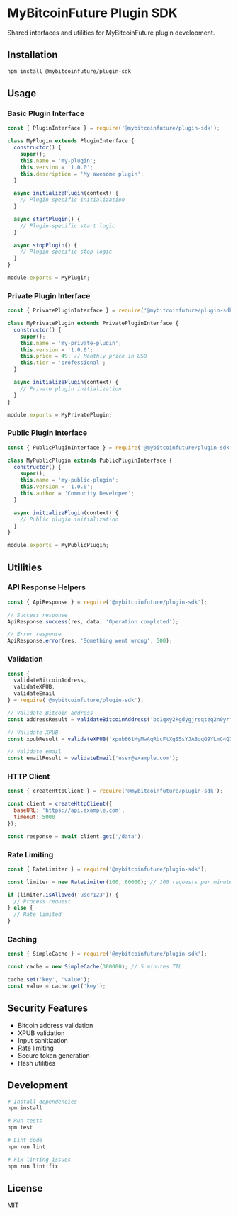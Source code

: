 # MyBitcoinFuture Plugin SDK

Shared interfaces and utilities for MyBitcoinFuture plugin development.

## Installation

```bash
npm install @mybitcoinfuture/plugin-sdk
```

## Usage

### Basic Plugin Interface

```javascript
const { PluginInterface } = require('@mybitcoinfuture/plugin-sdk');

class MyPlugin extends PluginInterface {
  constructor() {
    super();
    this.name = 'my-plugin';
    this.version = '1.0.0';
    this.description = 'My awesome plugin';
  }

  async initializePlugin(context) {
    // Plugin-specific initialization
  }

  async startPlugin() {
    // Plugin-specific start logic
  }

  async stopPlugin() {
    // Plugin-specific stop logic
  }
}

module.exports = MyPlugin;
```

### Private Plugin Interface

```javascript
const { PrivatePluginInterface } = require('@mybitcoinfuture/plugin-sdk');

class MyPrivatePlugin extends PrivatePluginInterface {
  constructor() {
    super();
    this.name = 'my-private-plugin';
    this.version = '1.0.0';
    this.price = 49; // Monthly price in USD
    this.tier = 'professional';
  }

  async initializePlugin(context) {
    // Private plugin initialization
  }
}

module.exports = MyPrivatePlugin;
```

### Public Plugin Interface

```javascript
const { PublicPluginInterface } = require('@mybitcoinfuture/plugin-sdk');

class MyPublicPlugin extends PublicPluginInterface {
  constructor() {
    super();
    this.name = 'my-public-plugin';
    this.version = '1.0.0';
    this.author = 'Community Developer';
  }

  async initializePlugin(context) {
    // Public plugin initialization
  }
}

module.exports = MyPublicPlugin;
```

## Utilities

### API Response Helpers

```javascript
const { ApiResponse } = require('@mybitcoinfuture/plugin-sdk');

// Success response
ApiResponse.success(res, data, 'Operation completed');

// Error response
ApiResponse.error(res, 'Something went wrong', 500);
```

### Validation

```javascript
const { 
  validateBitcoinAddress, 
  validateXPUB, 
  validateEmail 
} = require('@mybitcoinfuture/plugin-sdk');

// Validate Bitcoin address
const addressResult = validateBitcoinAddress('bc1qxy2kgdygjrsqtzq2n0yrf2493p83kkfjhx0wlh');

// Validate XPUB
const xpubResult = validateXPUB('xpub661MyMwAqRbcFtXgS5sYJABqqG9YLmC4Q1Rdap9gSE3Nbx2MNA');

// Validate email
const emailResult = validateEmail('user@example.com');
```

### HTTP Client

```javascript
const { createHttpClient } = require('@mybitcoinfuture/plugin-sdk');

const client = createHttpClient({
  baseURL: 'https://api.example.com',
  timeout: 5000
});

const response = await client.get('/data');
```

### Rate Limiting

```javascript
const { RateLimiter } = require('@mybitcoinfuture/plugin-sdk');

const limiter = new RateLimiter(100, 60000); // 100 requests per minute

if (limiter.isAllowed('user123')) {
  // Process request
} else {
  // Rate limited
}
```

### Caching

```javascript
const { SimpleCache } = require('@mybitcoinfuture/plugin-sdk');

const cache = new SimpleCache(300000); // 5 minutes TTL

cache.set('key', 'value');
const value = cache.get('key');
```

## Security Features

- Bitcoin address validation
- XPUB validation
- Input sanitization
- Rate limiting
- Secure token generation
- Hash utilities

## Development

```bash
# Install dependencies
npm install

# Run tests
npm test

# Lint code
npm run lint

# Fix linting issues
npm run lint:fix
```

## License

MIT
